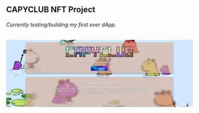 ## CAPYCLUB NFT Project
###### Currently testing/building my first ever dApp.
![1726881460741](image/README/1726881460741.png)